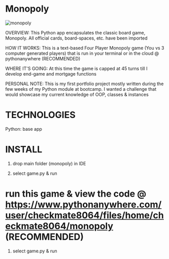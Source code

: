 # Monopoly

![monopoly](https://github.com/PhilipPaulJohnson/monopoly/assets/114535785/fd7c224a-e4cd-4f62-8cf3-0b28d0bd5d80)

OVERVIEW: This Python app encapsulates the classic board game, Monopoly. All official cards, board-spaces, etc. have been imported 

HOW IT WORKS: This is a text-based Four Player Monopoly game (You vs 3 computer generated players) that is run in your terminal or in the cloud @ pythonanywhere (RECOMMENDED) 

WHERE IT'S GOING: At this time the game is capped at 45 turns till I develop end-game and mortgage functions

PERSONAL NOTE: This is my first portfolio project mostly written during the few weeks of my Python module at bootcamp. I wanted a challenge that would showcase my current knowledge of OOP, classes & instances

# TECHNOLOGIES

Python: base app

# INSTALL

1. drop main folder (monopoly) in IDE

2. select game.py & run

# run this game & view the code @ https://www.pythonanywhere.com/user/checkmate8064/files/home/checkmate8064/monopoly (RECOMMENDED)

1. select game.py & run
